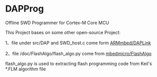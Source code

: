 # DAPProg
Offline SWD Programmer for Cortex-M Core MCU

This Project bases on some other open-source Project:

1、file under src/DAP and SWD_host.c come form [ARMmbed/DAPLink](https://github.com/ARMmbed/DAPLink)

2、file /doc/FlashAlgo/flash_algo.py come from [mbedmicro/FlashAlgo](https://github.com/mbedmicro/FlashAlgo)

flash_algo.py is used to extracting flash programming code from Keil's *.FLM algorithm file
